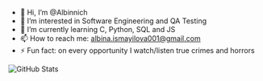 - 👋 Hi, I’m @Albinnich
- 👀 I’m interested in Software Engineering and QA Testing
- 🌱 I’m currently learning C, Python, SQL and JS
- 📫 How to reach me: albina.ismayilova001@gmail.com
- ⚡ Fun fact: on every opportunity I watch/listen true crimes and horrors

![GitHub Stats](https://github-readme-stats.vercel.app/api?username=Albinnich&theme=slateorange&show_icons=true&hide_border=true&count_private=true)

<!---
Albinnich/Albinnich is a ✨ special ✨ repository because its `README.md` (this file) appears on your GitHub profile.
You can click the Preview link to take a look at your changes.
--->
